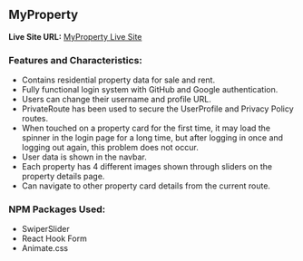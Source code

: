 ## MyProperty

**Live Site URL:** [MyProperty Live Site](https://my-property-2bc79.web.app/)

### Features and Characteristics:
- Contains residential property data for sale and rent.
- Fully functional login system with GitHub and Google authentication.
- Users can change their username and profile URL.
- PrivateRoute has been used to secure the UserProfile and Privacy Policy routes.
- When touched on a property card for the first time, it may load the spinner in the login page for a long time, but after logging in once and logging out again, this problem does not occur.
- User data is shown in the navbar.
- Each property has 4 different images shown through sliders on the property details page.
- Can navigate to other property card details from the current route.

### NPM Packages Used:
- SwiperSlider
- React Hook Form
- Animate.css